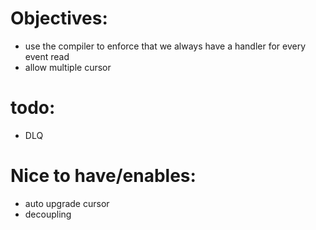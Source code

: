 # Objectives:
- use the compiler to enforce that we always have a handler for every event read
- allow multiple cursor

# todo:
- DLQ

# Nice to have/enables:
- auto upgrade cursor
- decoupling
